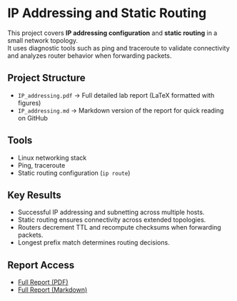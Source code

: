 # IP Addressing and Static Routing

This project covers **IP addressing configuration** and **static routing** in a small network topology.  
It uses diagnostic tools such as ping and traceroute to validate connectivity and analyzes router behavior when forwarding packets.

## Project Structure
- `IP_addressing.pdf` → Full detailed lab report (LaTeX formatted with figures)
- `IP_addressing.md` → Markdown version of the report for quick reading on GitHub

## Tools
- Linux networking stack
- Ping, traceroute
- Static routing configuration (`ip route`)

## Key Results
- Successful IP addressing and subnetting across multiple hosts.  
- Static routing ensures connectivity across extended topologies.  
- Routers decrement TTL and recompute checksums when forwarding packets.  
- Longest prefix match determines routing decisions.  

## Report Access
- [Full Report (PDF)](IP_addressing.pdf)
- [Full Report (Markdown)](IP_addressing.md)
